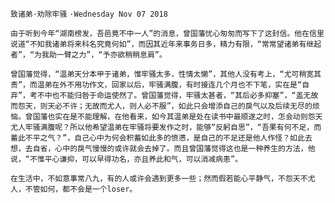`致诸弟·劝除牢骚`
`·Wednesday Nov 07 2018`

`由于听到今年“湖南榜发，吾邑竟不中一人”的消息，曾国藩忧心匆匆而写下了这封信。他在信里说道“不知我诸弟将来科名究竟何如”，而因其近年来事务日多，精力有限，“常常望诸弟有继起者”，“为我助一臂之力”，“予亦欲稍稍息肩”。`

`曾国藩觉得，“温弟天分本甲于诸弟，惟牢骚太多，性情太懒”，其他人没有考上，“尤可稍宽其责”，而温弟在外不用功作文，回家以后，牢骚满腹，有时接连几个月也不下笔，实在是“自弃”，考不中也不能归咎于命运使然了。曾国藩觉得，牢骚太甚者，“其后必多抑塞”，“盖无故而怨天，则天必不许；无故而尤人，则人必不服”，如此只会增添自己的戾气以及后续无尽的烦恼。曾国藩也实在是不能理解，在他看来，如今其温弟是处在读书中最顺遂之时，怎会动则怨天尤人牢骚满腹呢？所以他希望温弟在牢骚将要发作之时，能够“反躬自思”，“吾果有何不足，而蓄此不平之气？”，自己心中为何会积蓄如此多的愤懑，是自己的不足还是他人作怪？如此去想，去自省，心中的戾气慢慢的或许就会去掉了。而且曾国藩觉得这也是一种养生的方法，他说，“不惟平心谦抑，可以早得功名，亦且养此和气，可以消减病患”。`

`在生活中，不如意事常八九，有的人或许会遇到更多一些；然而假若能心平静气，不怨天不尤人，不管如何，都不会是一个loser。`
